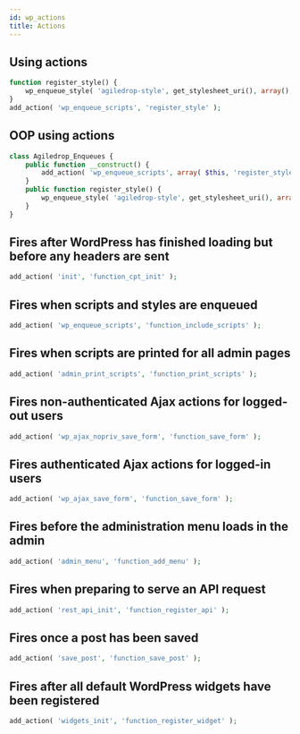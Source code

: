 ```yaml
---
id: wp_actions
title: Actions
---
```

## Using actions
``` php
function register_style() {
    wp_enqueue_style( 'agiledrop-style', get_stylesheet_uri(), array(), '1.0.0', 'all' );
}
add_action( 'wp_enqueue_scripts', 'register_style' );
```
## OOP using actions
``` php
class Agiledrop_Enqueues {
    public function __construct() {
        add_action( 'wp_enqueue_scripts', array( $this, 'register_style' ) );
    }
    public function register_style() {
        wp_enqueue_style( 'agiledrop-style', get_stylesheet_uri(), array(), '1.0.0', 'all' );
    }
}
```
## Fires after WordPress has finished loading but before any headers are sent
``` php
add_action( 'init', 'function_cpt_init' );
```
## Fires when scripts and styles are enqueued
``` php
add_action( 'wp_enqueue_scripts', 'function_include_scripts' );
```
## Fires when scripts are printed for all admin pages
``` php
add_action( 'admin_print_scripts', 'function_print_scripts' );
```
## Fires non-authenticated Ajax actions for logged-out users
``` php
add_action( 'wp_ajax_nopriv_save_form', 'function_save_form' );
```
## Fires authenticated Ajax actions for logged-in users
``` php
add_action( 'wp_ajax_save_form', 'function_save_form' );
```
## Fires before the administration menu loads in the admin
``` php
add_action( 'admin_menu', 'function_add_menu' );
```
## Fires when preparing to serve an API request
``` php
add_action( 'rest_api_init', 'function_register_api' );
```
## Fires once a post has been saved
``` php
add_action( 'save_post', 'function_save_post' );
```
## Fires after all default WordPress widgets have been registered
``` php
add_action( 'widgets_init', 'function_register_widget' );
```